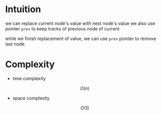 # Intuition

we can replace current node's value with next node's value
we also use pointer `prev` to keep tracks of previous node of current

while we finish replacement of value, we can use `prev` pointer to remove last node.

# Complexity

- time complexity

$$O(n)$$

- space complexity

$$O(1)$$